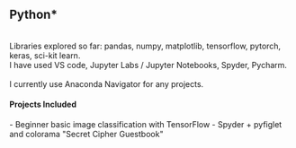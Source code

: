 <h2>Python*</h2>
<br>
Libraries explored so far: pandas, numpy, matplotlib, tensorflow, pytorch, keras, sci-kit learn. <br>
I have used VS code, Jupyter Labs / Jupyter Notebooks, Spyder, Pycharm. <br> <br>
I currently use Anaconda Navigator for any projects.

<h4>Projects Included</h4>
- Beginner basic image classification with TensorFlow
- Spyder + pyfiglet and colorama "Secret Cipher Guestbook"

